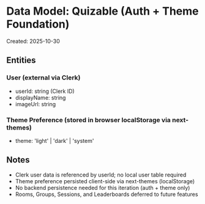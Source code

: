 # Data Model: Quizable (Auth + Theme Foundation)

Created: 2025-10-30

## Entities

### User (external via Clerk)
- userId: string (Clerk ID)
- displayName: string
- imageUrl: string

### Theme Preference (stored in browser localStorage via next-themes)
- theme: 'light' | 'dark' | 'system'

## Notes
- Clerk user data is referenced by userId; no local user table required
- Theme preference persisted client-side via next-themes (localStorage)
- No backend persistence needed for this iteration (auth + theme only)
- Rooms, Groups, Sessions, and Leaderboards deferred to future features

